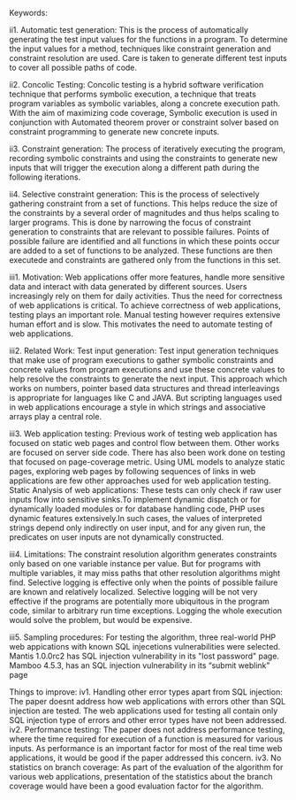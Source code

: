 Keywords:

ii1. Automatic test generation:
This is the process of automatically generating the test input values for the functions in a program. To determine the input values for a method, techniques like constraint generation and constraint resolution are used. Care is taken to generate different test inputs to cover all possible paths of code.

ii2. Concolic Testing:
Concolic testing is a hybrid software verification technique that performs symbolic execution, a technique that treats program variables as symbolic variables, along a concrete execution path. With the aim of maximizing code coverage, Symbolic execution is used in conjunction with Automated theorem prover or constraint solver based on constraint programming to generate new concrete inputs.

ii3. Constraint generation: 
The process of iteratively executing the program, recording symbolic constraints and using the constraints to generate new inputs that will trigger the execution along a different path during the following iterations.

ii4. Selective constraint generation:
This is the process of selectively gathering constraint from a set of functions. This helps reduce the size of the constraints by a several order of magnitudes and thus helps scaling to larger programs. This is done by narrowing the focus of constraint generation to constraints that are relevant to possible failures. Points of possible failure are identified and all functions in which these points occur are added to a set of functions to be analyzed. These functions are then executede and constraints are gathered only from the functions in this set.

iii1. Motivation:
Web applications offer more features, handle more sensitive data and interact with data generated by different sources. Users increasingly rely on them for daily activities. Thus the need for correctness of web applications is critical. To achieve correctness of web applications, testing plays an important role. Manual testing however requires extensive human effort and is slow. This motivates the need to automate testing of web applications. 

iii2. Related Work:
Test input generation:
Test input generation techniques that make use of program executions to gather symbolic constraints and concrete values from program executions and use these concrete values to help resolve the constraints to generate the next input. This approach which works on numbers, pointer based data structures and thread interleavings is appropriate for languages like C and JAVA. But scripting languages used in web applications encourage a style in which strings and associative arrays play a central role.

iii3. Web application testing:
Previous work of testing web application has focused on static web pages and control flow between them. Other works are focused on server side code. There has also been work done on testing that focused on page-coverage metric. Using UML models to analyze static pages, exploring web pages by following sequences of links in web applications are few other approaches used for web application testing.
Static Analysis of web applications:
These tests can only check if raw user inputs flow into sensitive sinks.To implement dynamic dispatch or for dynamically loaded modules or for database handling code, PHP uses dynamic features extensively.In such cases, the values of interpreted strings depend only indirectly on user input, and for any given run, the predicates on user inputs are not dynamically constructed.

iii4. Limitations:
The constraint resolution algorithm generates constraints only based on one variable instance per value. But for programs with multiple variables, it may miss paths that other resolution algorithms might find.
Selective logging is effective only when the points of possible failure are known and relatively localized. Selective logging will be not very effective if the programs are potentially more ubiquitous in the program code, similar to arbitrary run time exceptions. Logging the whole execution would solve the problem, but would be expensive.

iii5. Sampling procedures:
For testing the algorithm, three real-world PHP web appications with known SQL injecetions vulnerabilities were selected.
Mantis 1.0.0rc2 has SQL injection vulnerability in its "lost password" page.
Mamboo 4.5.3, has an SQL injection vulnerability in its “submit weblink” page

Things to improve:
iv1. Handling other error types apart from SQL injection: The paper doesnt address how web applications with errors other than SQL injection are tested. The web applications used for testing all contain only SQL injection type of errors and other error types have not been addressed.
iv2. Performance testing: The paper does not address performance testing, where the time required for execution of a function is measured for various inputs. As performance is an important factor for most of the real time web applications, it would be good if the paper addressed this concern.
iv3. No statistics on branch coverage: As part of the evaluation of the algorithm for various web applications, presentation of the statistics about the branch coverage would have been a good evaluation factor for the algorithm.
